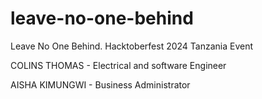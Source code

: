 # leave-no-one-behind
Leave No One Behind. Hacktoberfest 2024 Tanzania Event

COLINS THOMAS - Electrical and software Engineer 

AISHA KIMUNGWI - Business Administrator
